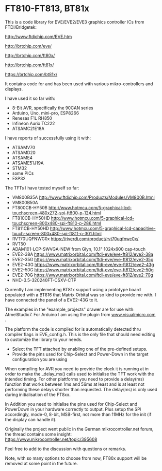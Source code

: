 # FT810-FT813, BT81x
This is a code library for EVE/EVE2/EVE3 graphics controller ICs from FTDI/Bridgetek:

http://www.ftdichip.com/EVE.htm

http://brtchip.com/eve/

http://brtchip.com/ft80x/

http://brtchip.com/ft81x/

https://brtchip.com/bt81x/

It contains code for and has been used with various mikro-controllers and displays.

I have used it so far with:

- 8-Bit AVR, specifically the 90CAN series
- Arduino, Uno, mini-pro, ESP8266
- Renesas F1L RH850
- Infineon Aurix TC222
- ATSAMC21E18A

I have reports of successfully using it with:

- ATSAMV70
- ATSAMD20
- ATSAME4
- ATSAME51J19A
- STM32
- some PICs
- ESP32

The TFTs I have tested myself so far:

- VM800B35A http://www.ftdichip.com/Products/Modules/VM800B.html
- VM800B50A
- FT800CB-HY50B http://www.hotmcu.com/5-graphical-lcd-touchscreen-480x272-spi-ft800-p-124.html
- FT810CB-HY50HD http://www.hotmcu.com/5-graphical-lcd-touchscreen-800x480-spi-ft810-p-286.html
- FT811CB-HY50HD  http://www.hotmcu.com/5-graphical-lcd-capacitive-touch-screen-800x480-spi-ft811-p-301.html
- RVT70UQFNWC0x https://riverdi.com/product/rvt70uqfnwc0x/
- RVT50
- ADAM101-LCP-SWVGA-NEW from Glyn, 10.1" 1024x600 cap-touch
- EVE2-38A https://www.matrixorbital.com/ftdi-eve/eve-ft812/eve2-38a
- EVE2-35G https://www.matrixorbital.com/ftdi-eve/eve-ft812/eve2-35g
- EVE2-43G https://www.matrixorbital.com/ftdi-eve/eve-ft812/eve2-43g
- EVE2-50G https://www.matrixorbital.com/ftdi-eve/eve-ft812/eve2-50g
- EVE2-70G https://www.matrixorbital.com/ftdi-eve/eve-ft812/eve2-70g
- NHD-3.5-320240FT-CSXV-CTP

Currently I am implementing BT81x support using a prototype board populated with a BT816 that Matrix Orbital was so kind to provide me with.
I have connected the panel of a EVE2-43G to it.


The examples in the "example_projects" drawer are for use with AtmelStudio7. For Arduino I am using the plugin from www.visualmicro.com .

The platform the code is compiled for is automatically detected thru compiler flags in EVE_config.h. This is the only file that should need editing to customize the library to your needs.

- Select the TFT attached by enabling one of the pre-defined setups.
- Provide the pins used for Chip-Select and Power-Down in the target configuration you are using

When compiling for AVR you need to provide the clock it is running at in order to make the _delay_ms() calls used to initialise the TFT work with the intended timing.
For other plattforms you need to provide a delay(ms) function that works between 1ms and 56ms at least and is at least not performing these delays shorter than requested.
The delay(ms) is only used during initialisation of the FT8xx.

In Addition you need to initialise the pins used for Chip-Select and PowerDown in your hardware correctly to output.
Plus setup the SPI accordingly, mode-0, 8-bit, MSB-first, not more than 11MHz for the init (if the display can handle it).

Originally the project went public in the German mikrocontroller.net forum, the thread contains some insight: https://www.mikrocontroller.net/topic/395608

Feel free to add to the discussion with questions or remarks.

Note, with so many options to choose from now, FT80x support will be removed at some point in the future.
